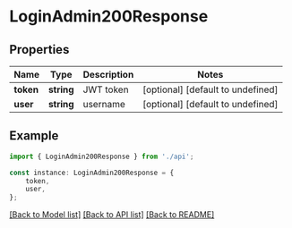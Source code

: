# LoginAdmin200Response


## Properties

Name | Type | Description | Notes
------------ | ------------- | ------------- | -------------
**token** | **string** | JWT token | [optional] [default to undefined]
**user** | **string** | username | [optional] [default to undefined]

## Example

```typescript
import { LoginAdmin200Response } from './api';

const instance: LoginAdmin200Response = {
    token,
    user,
};
```

[[Back to Model list]](../README.md#documentation-for-models) [[Back to API list]](../README.md#documentation-for-api-endpoints) [[Back to README]](../README.md)
